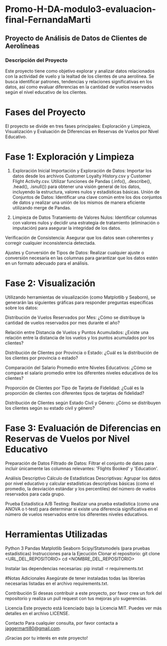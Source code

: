 # Promo-H-DA-modulo3-evaluacion-final-FernandaMarti
## Proyecto de Análisis de Datos de Clientes de Aerolíneas
### Descripción del Proyecto
Este proyecto tiene como objetivo explorar y analizar datos relacionados con la actividad de vuelo y la lealtad de los clientes de una aerolínea. Se busca identificar patrones, tendencias y relaciones significativas en los datos, así como evaluar diferencias en la cantidad de vuelos reservados según el nivel educativo de los clientes.

# Fases del Proyecto
El proyecto se divide en tres fases principales: Exploración y Limpieza, Visualización y Evaluación de Diferencias en Reservas de Vuelos por Nivel Educativo.

# Fase 1: Exploración y Limpieza
1. Exploración Inicial
Importación y Exploración de Datos:
Importar los datos desde los archivos Customer Loyalty History.csv y Customer Flight Activity.csv.
Utilizar funciones de Pandas (.info(), .describe(), .head(), .isnull()) para obtener una visión general de los datos, incluyendo la estructura, valores nulos y estadísticas básicas.
Unión de Conjuntos de Datos:
Identificar una clave común entre los dos conjuntos de datos y realizar una unión de los mismos de manera eficiente utilizando merge de Pandas.

2. Limpieza de Datos
Tratamiento de Valores Nulos:
Identificar columnas con valores nulos y decidir una estrategia de tratamiento (eliminación o imputación) para asegurar la integridad de los datos.

Verificación de Consistencia:
Asegurar que los datos sean coherentes y corregir cualquier inconsistencia detectada.

Ajustes y Conversión de Tipos de Datos:
Realizar cualquier ajuste o conversión necesaria en las columnas para garantizar que los datos estén en un formato adecuado para el análisis.

# Fase 2: Visualización
Utilizando herramientas de visualización (como Matplotlib y Seaborn), se generarán las siguientes gráficas para responder preguntas específicas sobre los datos:

Distribución de Vuelos Reservados por Mes:
¿Cómo se distribuye la cantidad de vuelos reservados por mes durante el año?

Relación entre Distancia de Vuelos y Puntos Acumulados:
¿Existe una relación entre la distancia de los vuelos y los puntos acumulados por los clientes?

Distribución de Clientes por Provincia o Estado:
¿Cuál es la distribución de los clientes por provincia o estado?

Comparación del Salario Promedio entre Niveles Educativos:
¿Cómo se compara el salario promedio entre los diferentes niveles educativos de los clientes?

Proporción de Clientes por Tipo de Tarjeta de Fidelidad:
¿Cuál es la proporción de clientes con diferentes tipos de tarjetas de fidelidad?

Distribución de Clientes según Estado Civil y Género:
¿Cómo se distribuyen los clientes según su estado civil y género?

# Fase 3: Evaluación de Diferencias en Reservas de Vuelos por Nivel Educativo
Preparación de Datos
Filtrado de Datos:
Filtrar el conjunto de datos para incluir únicamente las columnas relevantes: 'Flights Booked' y 'Education'.

Análisis Descriptivo
Cálculo de Estadísticas Descriptivas:
Agrupar los datos por nivel educativo y calcular estadísticas descriptivas básicas (como el promedio, la desviación estándar y los percentiles) del número de vuelos reservados para cada grupo.

Prueba Estadística
A/B Testing:
Realizar una prueba estadística (como una ANOVA o t-test) para determinar si existe una diferencia significativa en el número de vuelos reservados entre los diferentes niveles educativos.

# Herramientas Utilizadas
Python 3
Pandas
Matplotlib
Seaborn
Scipy/Statsmodels (para pruebas estadísticas)
Instrucciones para la Ejecución
Clonar el repositorio:
git clone <URL_DEL_REPOSITORIO>
cd <NOMBRE_DEL_REPOSITORIO>

Instalar las dependencias necesarias:
pip install -r requirements.txt

#Notas Adicionales
Asegúrate de tener instaladas todas las librerías necesarias listadas en el archivo requirements.txt.

Contribución
Si deseas contribuir a este proyecto, por favor crea un fork del repositorio y realiza un pull request con tus mejoras y/o sugerencias.

Licencia
Este proyecto está licenciado bajo la Licencia MIT. Puedes ver más detalles en el archivo LICENSE.

Contacto
Para cualquier consulta, por favor contacta a jaggermarti80@gmail.com.

¡Gracias por tu interés en este proyecto!
